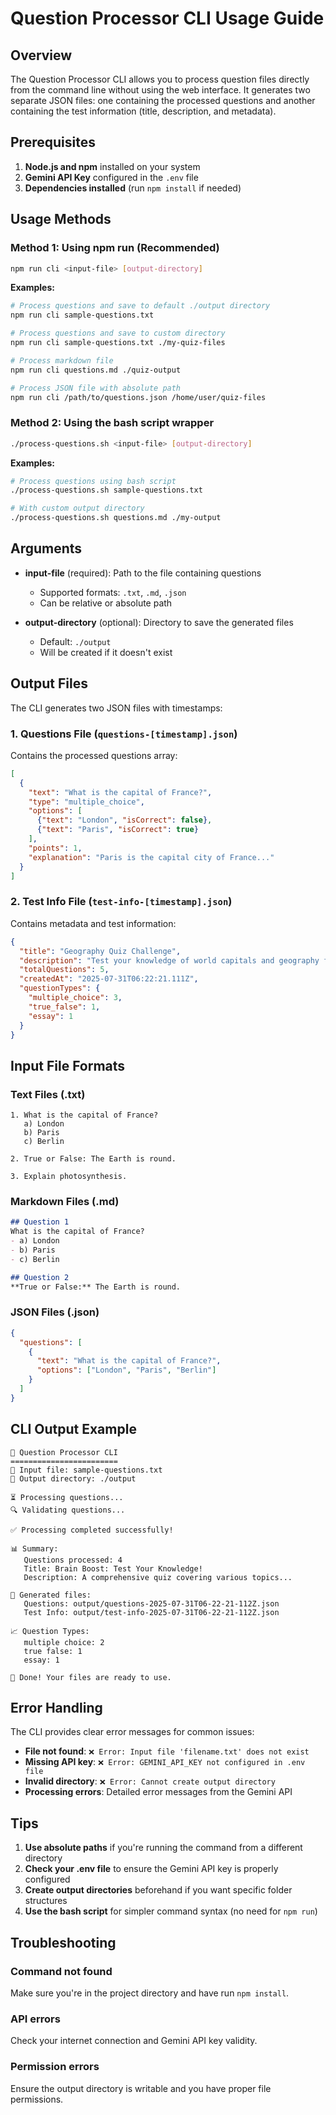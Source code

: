# Question Processor CLI Usage Guide

## Overview

The Question Processor CLI allows you to process question files directly from the command line without using the web interface. It generates two separate JSON files: one containing the processed questions and another containing the test information (title, description, and metadata).

## Prerequisites

1. **Node.js and npm** installed on your system
2. **Gemini API Key** configured in the `.env` file
3. **Dependencies installed** (run `npm install` if needed)

## Usage Methods

### Method 1: Using npm run (Recommended)

```bash
npm run cli <input-file> [output-directory]
```

**Examples:**
```bash
# Process questions and save to default ./output directory
npm run cli sample-questions.txt

# Process questions and save to custom directory
npm run cli sample-questions.txt ./my-quiz-files

# Process markdown file
npm run cli questions.md ./quiz-output

# Process JSON file with absolute path
npm run cli /path/to/questions.json /home/user/quiz-files
```

### Method 2: Using the bash script wrapper

```bash
./process-questions.sh <input-file> [output-directory]
```

**Examples:**
```bash
# Process questions using bash script
./process-questions.sh sample-questions.txt

# With custom output directory
./process-questions.sh questions.md ./my-output
```

## Arguments

- **input-file** (required): Path to the file containing questions
  - Supported formats: `.txt`, `.md`, `.json`
  - Can be relative or absolute path
  
- **output-directory** (optional): Directory to save the generated files
  - Default: `./output`
  - Will be created if it doesn't exist

## Output Files

The CLI generates two JSON files with timestamps:

### 1. Questions File (`questions-[timestamp].json`)
Contains the processed questions array:
```json
[
  {
    "text": "What is the capital of France?",
    "type": "multiple_choice",
    "options": [
      {"text": "London", "isCorrect": false},
      {"text": "Paris", "isCorrect": true}
    ],
    "points": 1,
    "explanation": "Paris is the capital city of France..."
  }
]
```

### 2. Test Info File (`test-info-[timestamp].json`)
Contains metadata and test information:
```json
{
  "title": "Geography Quiz Challenge",
  "description": "Test your knowledge of world capitals and geography facts!",
  "totalQuestions": 5,
  "createdAt": "2025-07-31T06:22:21.111Z",
  "questionTypes": {
    "multiple_choice": 3,
    "true_false": 1,
    "essay": 1
  }
}
```

## Input File Formats

### Text Files (.txt)
```
1. What is the capital of France?
   a) London
   b) Paris
   c) Berlin

2. True or False: The Earth is round.

3. Explain photosynthesis.
```

### Markdown Files (.md)
```markdown
## Question 1
What is the capital of France?
- a) London
- b) Paris
- c) Berlin

## Question 2
**True or False:** The Earth is round.
```

### JSON Files (.json)
```json
{
  "questions": [
    {
      "text": "What is the capital of France?",
      "options": ["London", "Paris", "Berlin"]
    }
  ]
}
```

## CLI Output Example

```
🚀 Question Processor CLI
========================
📁 Input file: sample-questions.txt
📂 Output directory: ./output

⏳ Processing questions...
🔍 Validating questions...

✅ Processing completed successfully!

📊 Summary:
   Questions processed: 4
   Title: Brain Boost: Test Your Knowledge!
   Description: A comprehensive quiz covering various topics...

📁 Generated files:
   Questions: output/questions-2025-07-31T06-22-21-112Z.json
   Test Info: output/test-info-2025-07-31T06-22-21-112Z.json

📈 Question Types:
   multiple choice: 2
   true false: 1
   essay: 1

🎉 Done! Your files are ready to use.
```

## Error Handling

The CLI provides clear error messages for common issues:

- **File not found**: `❌ Error: Input file 'filename.txt' does not exist`
- **Missing API key**: `❌ Error: GEMINI_API_KEY not configured in .env file`
- **Invalid directory**: `❌ Error: Cannot create output directory`
- **Processing errors**: Detailed error messages from the Gemini API

## Tips

1. **Use absolute paths** if you're running the command from a different directory
2. **Check your .env file** to ensure the Gemini API key is properly configured
3. **Create output directories** beforehand if you want specific folder structures
4. **Use the bash script** for simpler command syntax (no need for `npm run`)

## Troubleshooting

### Command not found
Make sure you're in the project directory and have run `npm install`.

### API errors
Check your internet connection and Gemini API key validity.

### Permission errors
Ensure the output directory is writable and you have proper file permissions.
